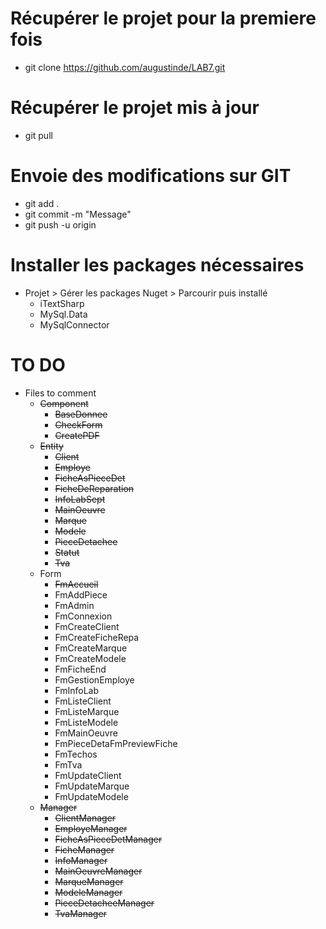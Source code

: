 # Récupérer le projet pour la premiere fois

 * git clone https://github.com/augustinde/LAB7.git

# Récupérer le projet mis à jour

 * git pull

# Envoie des modifications sur GIT

 * git add .
 * git commit -m "Message"
 * git push -u origin <branch>


# Installer les packages nécessaires
  * Projet > Gérer les packages Nuget > Parcourir puis installé
    * iTextSharp
    * MySql.Data
    * MySqlConnector

# TO DO

* Files to comment
  * <del>Component</del>
    * <del>BaseDonnee</del>
    * <del>CheckForm</del>
    * <del>CreatePDF</del>
  * <del>Entity</del>
    * <del>Client</del>
    * <del>Employe</del>
    * <del>FicheAsPieceDet</del>
    * <del>FicheDeReparation</del>
    * <del>InfoLabSept</del>
    * <del>MainOeuvre</del>
    * <del>Marque</del>
    * <del>Modele</del>
    * <del>PieceDetachee</del>
    * <del>Statut</del>
    * <del>Tva</del>
  * Form
    * <del>FmAccueil</del>
    * FmAddPiece
    * FmAdmin
    * FmConnexion
    * FmCreateClient
    * FmCreateFicheRepa
    * FmCreateMarque
    * FmCreateModele
    * FmFicheEnd
    * FmGestionEmploye
    * FmInfoLab
    * FmListeClient
    * FmListeMarque
    * FmListeModele
    * FmMainOeuvre
    * FmPieceDetaFmPreviewFiche
    * FmTechos
    * FmTva
    * FmUpdateClient
    * FmUpdateMarque
    * FmUpdateModele
  * <del>Manager</del>
    * <del>ClientManager</del>
    * <del>EmployeManager</del>
    * <del>FicheAsPieceDetManager</del>
    * <del>FicheManager</del>
    * <del>InfoManager</del>
    * <del>MainOeuvreManager</del>
    * <del>MarqueManager</del>
    * <del>ModeleManager</del>
    * <del>PieceDetacheeManager</del>
    * <del>TvaManager</del>

